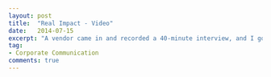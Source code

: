 ```yaml
---
layout: post
title:  "Real Impact - Video"
date:   2014-07-15
excerpt: "A vendor came in and recorded a 40-minute interview, and I got to piece together this script."
tag:
- Corporate Communication
comments: true
---
```

<iframe width="560" height="315" src="//https://drive.google.com/open?id=0Bw8Dw1D0tvR8OE54dE5ZN1RmRjQ" frameborder="0"> </iframe>
